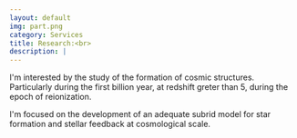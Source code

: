 ```yaml
---
layout: default
img: part.png
category: Services
title: Research:<br>
description: |
---
```



I'm interested by the study of the formation of cosmic structures.
Particularly during the first billion year, at redshift greter than 5, during the epoch of reionization.

I'm focused on the development of an adequate subrid model for star formation and stellar feedback at cosmological scale.

<!-- with the goal to understand the  -->
